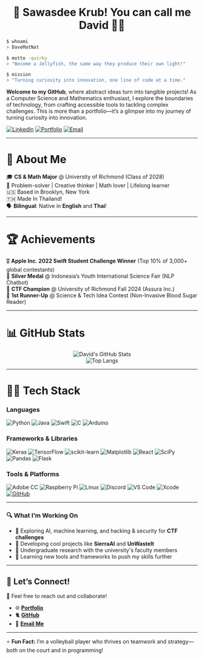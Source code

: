  <h1 align="center">🙏 Sawasdee Krub! You can call me David 🧑‍💻</h1>
 
```bash
$ whoami
> DaveMatNat

$ motto -quirky
> "Become a Jellyfish, the same way they produce their own light!"

$ mission
> "Turning curiosity into innovation, one line of code at a time."
```

**Welcome to my GitHub**, where abstract ideas turn into tangible projects! As a Computer Science and Mathematics enthusiast, I explore the boundaries of technology, from crafting accessible tools to tackling complex challenges. This is more than a portfolio—it’s a glimpse into my journey of turning curiosity into innovation.

[![LinkedIn](https://img.shields.io/badge/-LinkedIn-0077B5?style=flat&logo=linkedin&logoColor=white)](https://www.linkedin.com/in/david-m-nathanson/) 
[![Portfolio](https://img.shields.io/badge/-Portfolio-FF5722?style=flat&logo=web&logoColor=white)](https://davematnat.com/) 
[![Email](https://img.shields.io/badge/-Email-D14836?style=flat&logo=gmail&logoColor=white)](mailto:davidmatthewnathanson@gmail.com)  

---

# 🌟 **About Me**  
🎓 **CS & Math Major** @ University of Richmond (Class of 2028)  
🧠 Problem-solver | Creative thinker | Math lover | Lifelong learner  
🇺🇸 Based in Brooklyn, New York  
🇹🇭 Made In Thailand!    
🗣 **Bilingual**: Native in **English** and **Thai**! 

---

# 🏆 **Achievements**  
🎖 **Apple Inc. 2022 Swift Student Challenge Winner** (Top 10% of 3,000+ global contestants)  
🥈 **Silver Medal** @ Indonesia’s Youth International Science Fair (NLP Chatbot)  
🏅 **CTF Champion** @ University of Richmond Fall 2024 (Assura Inc.)  
🥇 **1st Runner-Up** @ Science & Tech Idea Contest (Non-Invasive Blood Sugar Reader)

---

# 📊 **GitHub Stats**  

<div align="center">
  <img src="https://github-readme-stats.vercel.app/api?username=DaveMatNat&show_icons=true&theme=vision-friendly-dark" alt="David's GitHub Stats" />
</div>
<div align="center">
  <img src="https://github-readme-stats.vercel.app/api/top-langs/?username=DaveMatNat&layout=compact&theme=vision-friendly-dark" alt="Top Langs" />
</div>

---

# 🧑‍💻 **Tech Stack**  
### **Languages**  
![Python](https://img.shields.io/badge/-Python-3776AB?style=for-the-badge&logo=python&logoColor=white)
![Java](https://img.shields.io/badge/-Java-007396?style=for-the-badge&logo=java&logoColor=white)
![Swift](https://img.shields.io/badge/-Swift-FA7343?style=for-the-badge&logo=swift&logoColor=white)
![C](https://img.shields.io/badge/-C-00599C?style=for-the-badge&logo=c&logoColor=white)
![Arduino](https://img.shields.io/badge/-Arduino-00979D?style=for-the-badge&logo=Arduino&logoColor=white)

### **Frameworks & Libraries**  
![Keras](https://img.shields.io/badge/Keras-%23D00000.svg?style=for-the-badge&logo=Keras&logoColor=white)
![TensorFlow](https://img.shields.io/badge/-TensorFlow-FF6F00?style=for-the-badge&logo=tensorflow&logoColor=white)
![scikit-learn](https://img.shields.io/badge/-scikit--learn-F7931E?style=for-the-badge&logo=scikit-learn&logoColor=white)
![Matplotlib](https://img.shields.io/badge/Matplotlib-%23ffff00.svg?style=for-the-badge&logo=Matplotlib&logoColor=black)
![React](https://img.shields.io/badge/-React-61DAFB?style=for-the-badge&logo=react&logoColor=black)
![SciPy](https://img.shields.io/badge/SciPy-%230C55A5.svg?style=for-the-badge&logo=scipy&logoColor=%white)
![Pandas](https://img.shields.io/badge/pandas-%23150458.svg?style=for-the-badge&logo=pandas&logoColor=white)
![Flask](https://img.shields.io/badge/-Flask-000000?style=for-the-badge&logo=flask&logoColor=white)

### **Tools & Platforms**
![Adobe CC](https://img.shields.io/badge/-Adobe%20CC-FF0000?style=for-the-badge&logo=adobe&logoColor=white)
![Raspberry Pi](https://img.shields.io/badge/-Raspberry_Pi-C51A4A?style=for-the-badge&logo=Raspberry-Pi)
![Linux](https://img.shields.io/badge/-Linux-FCC624?style=for-the-badge&logo=linux&logoColor=black)
![Discord](https://img.shields.io/badge/Discord-%235865F2.svg?style=for-the-badge&logo=discord&logoColor=white)
![VS Code](https://img.shields.io/badge/-VS%20Code-007ACC?style=for-the-badge&logo=visual-studio-code&logoColor=white)
![Xcode](https://img.shields.io/badge/-Xcode-1575F9?style=for-the-badge&logo=xcode&logoColor=white)
[![GitHub](https://img.shields.io/badge/-GitHub-181717?style=for-the-badge&logo=github&logoColor=white)](https://github.com/DaveMatNat)

---


### 🔍 **What I’m Working On**  
- 🧠 Exploring AI, machine learning, and hacking & security for **CTF challenges**  
- 🚀 Developing cool projects like **SierraAI** and **UnWasteIt**
- 📄 Undergraduate research with the university's faculty members
- 🌱 Learning new tools and frameworks to push my skills further  

---

## 🎉 **Let’s Connect!**  
💌 Feel free to reach out and collaborate!  
- 🌐 [**Portfolio**](https://davematnat.com/)  
- 🐈 [**GitHub**](https://github.com/DaveMatNat)  
- 📩 [**Email Me**](mailto:davidmatthewnathanson@gmail.com)

---

⭐ **Fun Fact:** I’m a volleyball player who thrives on teamwork and strategy—both on the court and in programming!  
